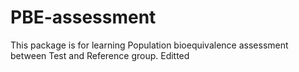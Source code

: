 # PBE-assessment
This package is for learning Population bioequivalence assessment between Test and Reference group. 
Editted
